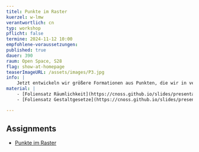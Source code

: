 ```yaml
---
titel: Punkte im Raster
kuerzel: w-lmw
verantwortlich: cn
typ: workshop
pflicht: false
termine: 2024-11-12 10:00
empfohlene-voraussetzungen:
published: true
dauer: 390
raum: Open Space, S28
flag: show-at-homepage
teaserImageURL: /assets/images/P3.jpg
info: | 
    Jetzt entwickeln wir größere Formationen aus Punkten, die wir in verschiedenen Rastern anordnen. Neben unterschiedlichen Rastervarianten spielen hier die Themen Ordnung vs. Unordnung sowie Verdichtung und Auflösung meistens eine Rolle. Jetzt binden wir aber auch vermehrt Parameter an verschiedene externe Gegebenheiten, z.B. die Viewportgröße oder Zeigerposition.
material: |
    - [Foliensatz Räumlichkeit](https://cnoss.github.io/slides/presentations/screendesign/raeumlichkeit/)
    - [Foliensatz Gestaltgesetze](https://cnoss.github.io/slides/presentations/screendesign/gestaltgesetze/)

---
```


## Assignments
- [Punkte im Raster](/generative-gestaltung/assignments/02-punkt-03-advanced/)
